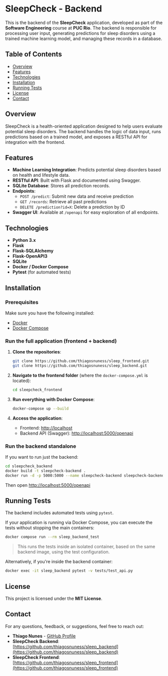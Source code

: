 
# SleepCheck - Backend

This is the backend of the **SleepCheck** application, developed as part of the **Software Engineering** course at **PUC Rio**. The backend is responsible for processing user input, generating predictions for sleep disorders using a trained machine learning model, and managing these records in a database.

## Table of Contents

- [Overview](#overview)
- [Features](#features)
- [Technologies](#technologies)
- [Installation](#installation)
- [Running Tests](#running-tests)
- [License](#license)
- [Contact](#contact)

## Overview

SleepCheck is a health-oriented application designed to help users evaluate potential sleep disorders. The backend handles the logic of data input, runs predictions based on a trained model, and exposes a RESTful API for integration with the frontend.

## Features

- **Machine Learning Integration**: Predicts potential sleep disorders based on health and lifestyle data.
- **RESTful API**: Built with Flask and documented using Swagger.
- **SQLite Database**: Stores all prediction records.
- **Endpoints**:
  - `POST /predict`: Submit new data and receive prediction
  - `GET /records`: Retrieve all past predictions
  - `DELETE /prediction?id=X`: Delete a prediction by ID
- **Swagger UI**: Available at `/openapi` for easy exploration of all endpoints.

## Technologies

- **Python 3.x**
- **Flask**
- **Flask-SQLAlchemy**
- **Flask-OpenAPI3**
- **SQLite**
- **Docker / Docker Compose**
- **Pytest** (for automated tests)

## Installation

### Prerequisites

Make sure you have the following installed:

- [Docker](https://www.docker.com/)
- [Docker Compose](https://docs.docker.com/compose/)

### Run the full application (frontend + backend)

1. **Clone the repositories**:

   ```bash
   git clone https://github.com/thiagosnuness/sleep_frontend.git
   git clone https://github.com/thiagosnuness/sleep_backend.git
   ```

2. **Navigate to the frontend folder** (where the `docker-compose.yml` is located):

   ```bash
   cd sleepcheck_frontend
   ```

3. **Run everything with Docker Compose**:

   ```bash
   docker-compose up --build
   ```

4. **Access the application**:
   - Frontend: [http://localhost](http://localhost)
   - Backend API (Swagger): [http://localhost:5000/openapi](http://localhost:5000/openapi)

### Run the backend standalone

If you want to run just the backend:

```bash
cd sleepcheck_backend
docker build -t sleepcheck-backend .
docker run -d -p 5000:5000 --name sleepcheck-backend sleepcheck-backend
```

Then open [http://localhost:5000/openapi](http://localhost:5000/openapi)

## Running Tests

The backend includes automated tests using `pytest`.

If your application is running via Docker Compose, you can execute the tests without stopping the main containers:

```bash
docker compose run --rm sleep_backend_test
```

> This runs the tests inside an isolated container, based on the same backend image, using the test configuration.

Alternatively, if you're inside the backend container:

```bash
docker exec -it sleep_backend pytest -v tests/test_api.py
```

## License

This project is licensed under the **MIT License**.

## Contact

For any questions, feedback, or suggestions, feel free to reach out:

- **Thiago Nunes** - [GitHub Profile](https://github.com/thiagosnuness)
- **SleepCheck Backend**: [https://github.com/thiagosnuness/sleep_backend](https://github.com/thiagosnuness/sleep_backend)
- **SleepCheck Frontend**: [https://github.com/thiagosnuness/sleep_frontend](https://github.com/thiagosnuness/sleep_frontend)
